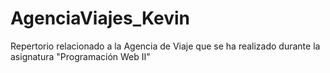 # AgenciaViajes_Kevin
Repertorio relacionado a la Agencia de Viaje que se ha realizado durante la asignatura "Programación Web II"
